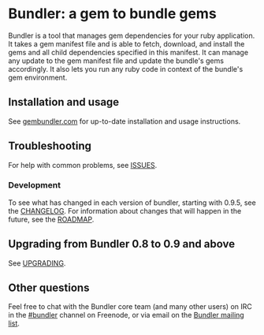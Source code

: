 # Bundler: a gem to bundle gems

Bundler is a tool that manages gem dependencies for your ruby application. It
takes a gem manifest file and is able to fetch, download, and install the gems
and all child dependencies specified in this manifest. It can manage any update
to the gem manifest file and update the bundle's gems accordingly. It also lets
you run any ruby code in context of the bundle's gem environment.

## Installation and usage

See [gembundler.com](http://gembundler.com) for up-to-date installation and usage instructions.

## Troubleshooting

For help with common problems, see [ISSUES](http://github.com/carlhuda/bundler/blob/master/ISSUES.md).

### Development

To see what has changed in each version of bundler, starting with 0.9.5, see the [CHANGELOG](http://github.com/carlhuda/bundler/blob/master/CHANGELOG.md). For information about changes that will happen in the future, see the [ROADMAP](http://github.com/carlhuda/bundler/blob/master/ROADMAP.md).

## Upgrading from Bundler 0.8 to 0.9 and above

See [UPGRADING](http://github.com/carlhuda/bundler/blob/master/UPGRADING.md).

## Other questions

Feel free to chat with the Bundler core team (and many other users) on IRC in the  [#bundler](irc://irc.freenode.net/bundler) channel on Freenode, or via email on the [Bundler mailing list](http://groups.google.com/group/ruby-bundler).
